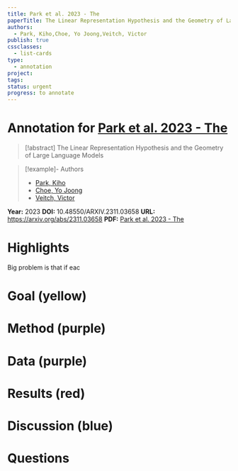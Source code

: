 ```yaml
---
title: Park et al. 2023 - The
paperTitle: The Linear Representation Hypothesis and the Geometry of Large Language Models
authors:
  - Park, Kiho,Choe, Yo Joong,Veitch, Victor
publish: true
cssclasses:
  - list-cards
type:
  - annotation
project: 
tags: 
status: urgent
progress: to annotate
---
```

# Annotation for [Park et al. 2023 - The](Papers/References/Park%20et%20al.%202023%20-%20The)

> [!abstract] The Linear Representation Hypothesis and the Geometry of Large Language Models

> [!example]- Authors
> - [Park, Kiho](Park%2C%20Kiho)
> - [Choe, Yo Joong](Choe%2C%20Yo%20Joong)
> - [Veitch, Victor](Veitch%2C%20Victor)

**Year:** 2023
**DOI:** 10.48550/ARXIV.2311.03658
**URL:** https://arxiv.org/abs/2311.03658
**PDF:** [Park et al. 2023 - The](Papers/PDFs/Park%20et%20al.%202023%20-%20The%20Linear%20Representation%20Hypothesis%20and%20the%20Geometry%20of%20Large%20Language%20Models.pdf)

# Highlights

Big problem is that if eac

# Goal (yellow)


# Method (purple)


# Data (purple)


# Results (red)


# Discussion (blue)


# Questions

